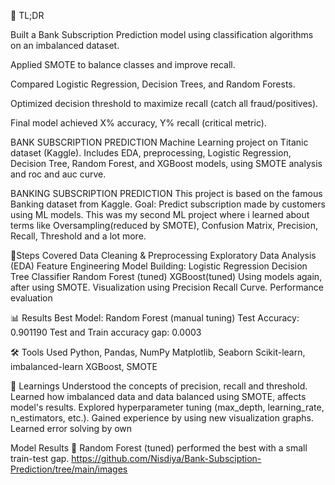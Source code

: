 📌 TL;DR

Built a Bank Subscription Prediction model using classification algorithms on an imbalanced dataset.

Applied SMOTE to balance classes and improve recall.

Compared Logistic Regression, Decision Trees, and Random Forests.

Optimized decision threshold to maximize recall (catch all fraud/positives).

Final model achieved X% accuracy, Y% recall (critical metric).

BANK SUBSCRIPTION PREDICTION
Machine Learning project on Titanic dataset (Kaggle). Includes EDA, preprocessing, Logistic Regression, Decision Tree, Random Forest, and XGBoost models, using SMOTE analysis and roc and auc curve.

BANKING SUBSCRIPTION PREDICTION
This project is based on the famous Banking dataset from Kaggle.
Goal: Predict subscription made by customers using ML models. This was my second ML project where i learned about terms like Oversampling(reduced by SMOTE), Confusion Matrix, Precision, Recall, Threshold and a lot more.

🔹Steps Covered
Data Cleaning & Preprocessing
Exploratory Data Analysis (EDA)
Feature Engineering
Model Building:
Logistic Regression
Decision Tree Classifier
Random Forest (tuned)
XGBoost(tuned)
Using models again, after using SMOTE.
Visualization using Precision Recall Curve.
Performance evaluation

📊 Results
Best Model: Random Forest (manual tuning)
Test Accuracy: 0.901190
Test and Train accuracy gap: 0.0003

🛠️ Tools Used
Python, Pandas, NumPy
Matplotlib, Seaborn
Scikit-learn, imbalanced-learn
XGBoost, SMOTE

📖 Learnings
Understood the concepts of precision, recall and threshold.
Learned how imbalanced data and data balanced using SMOTE, affects model's results.
Explored hyperparameter tuning (max_depth, learning_rate, n_estimators, etc.).
Gained experience by using new visualization graphs.
Learned error solving by own

Model Results 🎯
Random Forest (tuned) performed the best with a small train-test gap.
https://github.com/Nisdiya/Bank-Subsciption-Prediction/tree/main/images
